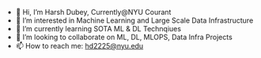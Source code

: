 - 👋 Hi, I’m Harsh Dubey, Currently@NYU Courant
- 👀 I’m interested in Machine Learning and Large Scale Data Infrastructure
- 🌱 I’m currently learning SOTA ML & DL Technqiues
- 💞️ I’m looking to collaborate on ML, DL, MLOPS, Data Infra Projects
- 📫 How to reach me: hd2225@nyu.edu

<!---
hardy30894/hardy30894 is a ✨ special ✨ repository because its `README.md` (this file) appears on your GitHub profile.
You can click the Preview link to take a look at your changes.
--->
